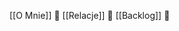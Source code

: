 <!-- 
To jest plik indeksu, który zawiera listę wszystkich plików informacyjnych, które mogą być dołączone do trybów.
Dodawaj tutaj nowe pliki informacyjne w miarę ich tworzenia.
-->
[[O Mnie]] 🔎
[[Relacje]] 🔎 
[[Backlog]] 🔎